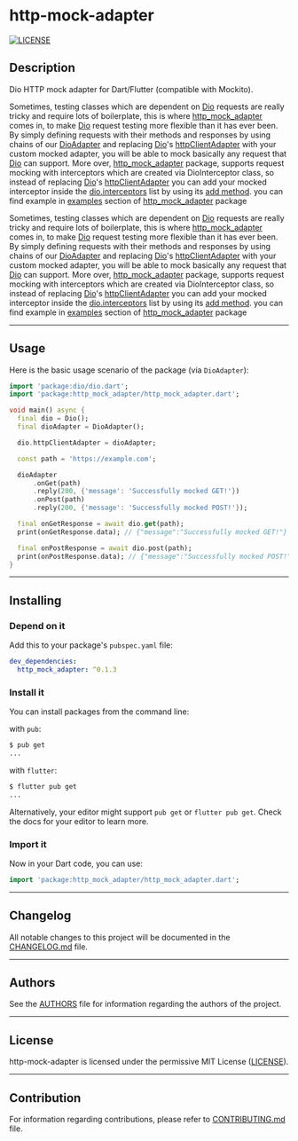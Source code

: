 # http-mock-adapter

[![LICENSE](https://img.shields.io/badge/License-MIT-green.svg)](https://github.com/lomsa-dev/http-mock-adapter#License "Project's LICENSE section")

## Description

Dio HTTP mock adapter for Dart/Flutter (compatible with Mockito).

Sometimes, testing classes which are dependent on [Dio](https://pub.dev/packages/dio) requests are really tricky and require lots of boilerplate, this is where [http_mock_adapter](https://pub.dev/packages/http_mock_adapter) comes in, to make [Dio](https://pub.dev/packages/dio) request testing more flexible than it has ever been. By simply defining requests with their methods and responses by using chains of our [DioAdapter](https://pub.dev/documentation/http_mock_adapter/latest/http_mock_adapter/DioAdapter-class.html) and replacing [Dio](https://pub.dev/packages/dio)'s [httpClientAdapter](https://pub.dev/documentation/dio/latest/dio/HttpClientAdapter-class.html) with your custom mocked adapter, you will be able to mock basically any request that [Dio](https://pub.dev/packages/dio) can support. More over, [http_mock_adapter](https://pub.dev/packages/http_mock_adapter) package, supports request mocking with interceptors which are created via DioInterceptor class, so instead of replacing [Dio](https://pub.dev/packages/dio)'s [httpClientAdapter](https://pub.dev/documentation/dio/latest/dio/HttpClientAdapter-class.html) you can add your mocked interceptor inside the [dio.interceptors](https://pub.dev/documentation/dio/latest/dio/Interceptors-class.html) list by using its [add method](https://api.dart.dev/dev/2.12.0-29.0.dev/dart-collection/ListMixin/add.html). you can find example in [examples](https://pub.dev/packages/http_mock_adapter/example) section of [http_mock_adapter](https://pub.dev/packages/http_mock_adapter) package

Sometimes, testing classes which are dependent on [Dio](https://pub.dev/packages/dio) requests are really tricky and require lots of boilerplate, this is where [http_mock_adapter](https://pub.dev/packages/http_mock_adapter) comes in, to make [Dio](https://pub.dev/packages/dio) request testing more flexible than it has ever been. By simply defining requests with their methods and responses by using chains of our [DioAdapter](https://pub.dev/documentation/http_mock_adapter/latest/http_mock_adapter/DioAdapter-class.html) and replacing [Dio](https://pub.dev/packages/dio)'s [httpClientAdapter](https://pub.dev/documentation/dio/latest/dio/HttpClientAdapter-class.html) with your custom mocked adapter, you will be able to mock basically any request that [Dio](https://pub.dev/packages/dio) can support. More over, [http_mock_adapter](https://pub.dev/packages/http_mock_adapter) package, supports request mocking with interceptors which are created via DioInterceptor class, so instead of replacing [Dio](https://pub.dev/packages/dio)'s [httpClientAdapter](https://pub.dev/documentation/dio/latest/dio/HttpClientAdapter-class.html) you can add your mocked interceptor inside the [dio.interceptors](https://pub.dev/documentation/dio/latest/dio/Interceptors-class.html) list by using its [add method](https://api.dart.dev/dev/2.12.0-29.0.dev/dart-collection/ListMixin/add.html). you can find example in [examples](https://pub.dev/packages/http_mock_adapter/example) section of [http_mock_adapter](https://pub.dev/packages/http_mock_adapter)  package
___



## Usage

Here is the basic usage scenario of the package (via `DioAdapter`):

```dart
import 'package:dio/dio.dart';
import 'package:http_mock_adapter/http_mock_adapter.dart';

void main() async {
  final dio = Dio();
  final dioAdapter = DioAdapter();

  dio.httpClientAdapter = dioAdapter;

  const path = 'https://example.com';

  dioAdapter
      .onGet(path)
      .reply(200, {'message': 'Successfully mocked GET!'})
      .onPost(path)
      .reply(200, {'message': 'Successfully mocked POST!'});

  final onGetResponse = await dio.get(path);
  print(onGetResponse.data); // {"message":"Successfully mocked GET!"}

  final onPostResponse = await dio.post(path);
  print(onPostResponse.data); // {"message":"Successfully mocked POST!"}
}
```

---

## Installing

### Depend on it

Add this to your package's `pubspec.yaml` file:

```yaml
dev_dependencies:
  http_mock_adapter: ^0.1.3
```

### Install it

You can install packages from the command line:

with `pub`:

```sh
$ pub get
...
```

with `flutter`:

```sh
$ flutter pub get
...
```

Alternatively, your editor might support `pub get` or `flutter pub get`. Check the docs for your editor to learn more.

### Import it

Now in your Dart code, you can use:

```dart
import 'package:http_mock_adapter/http_mock_adapter.dart';
```

---

## Changelog

All notable changes to this project will be documented in the [CHANGELOG.md](https://github.com/lomsa-dev/http-mock-adapter/blob/main/CHANGELOG.md "Project's CHANGELOG.md file") file.

---

## Authors

See the [AUTHORS](https://github.com/lomsa-dev/http-mock-adapter/blob/main/AUTHORS "Project's AUTHORS file") file for information regarding the authors of the project.

---

## License

http-mock-adapter is licensed under the permissive MIT License ([LICENSE](https://github.com/lomsa-dev/http-mock-adapter/blob/main/LICENSE "Copy of the MIT license")).

---

## Contribution

For information regarding contributions, please refer to [CONTRIBUTING.md](https://github.com/lomsa-dev/http-mock-adapter/blob/main/CONTRIBUTING.md "Project's CONTRIBUTING.md file") file.
